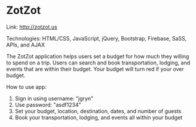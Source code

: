 # ZotZot

Link: http://zotzot.us

Technologies: HTML/CSS, JavaScript, jQuery, Bootstrap, Firebase, SaSS, APIs, and AJAX

The ZotZot application helps users set a budget for how much they willing to spend on a trip. Users can search and book transportation, lodging, and events that are within their budget. Your budget will turn red if your over budget.

How to use app: 
1. Sign in using username: "jgryn"
2. Use password: "asdf1234"
3. Set your budget, location, destination, dates, and number of guests
4. Book your transportation, lodging, and events all within your budget
